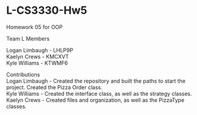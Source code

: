 # L-CS3330-Hw5
Homework 05 for OOP

Team L Members<br /> 

Logan Limbaugh - LHLP9P<br /> 
Kaelyn Crews - KMCXVT<br /> 
Kyle Williams - KTWMF6<br /> 

Contributions<br /> 
Logan Limbaugh - Created the repository and built the paths to start the project. Created the Pizza Order class.<br /> 
Kyle Williams - Created the interface class, as well as the strategy classes.<br /> 
Kaelyn Crews - Created files and organization, as well as the PizzaType classes.<br /> 
